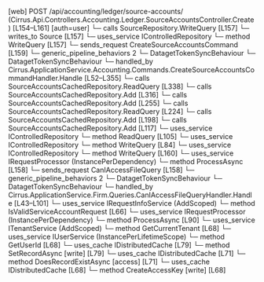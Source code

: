 [web] POST /api/accounting/ledger/source-accounts/  (Cirrus.Api.Controllers.Accounting.Ledger.SourceAccountsController.Create)  [L154–L161] [auth=user]
  └─ calls SourceRepository.WriteQuery [L157]
  └─ writes_to Source [L157]
  └─ uses_service IControlledRepository<Source>
    └─ method WriteQuery [L157]
  └─ sends_request CreateSourceAccountsCommand [L159]
    └─ generic_pipeline_behaviors 2
      └─ DatagetTokenSyncBehaviour
      └─ DatagetTokenSyncBehaviour
    └─ handled_by Cirrus.ApplicationService.Accounting.Commands.CreateSourceAccountsCommandHandler.Handle [L52–L355]
      └─ calls SourceAccountsCachedRepository.ReadQuery [L338]
      └─ calls SourceAccountsCachedRepository.Add [L316]
      └─ calls SourceAccountsCachedRepository.Add [L255]
      └─ calls SourceAccountsCachedRepository.ReadQuery [L224]
      └─ calls SourceAccountsCachedRepository.Add [L198]
      └─ calls SourceAccountsCachedRepository.Add [L117]
      └─ uses_service IControlledRepository<Account>
        └─ method ReadQuery [L105]
      └─ uses_service IControlledRepository<Dataset>
        └─ method WriteQuery [L84]
      └─ uses_service IControlledRepository<StandardAccount>
        └─ method WriteQuery [L160]
      └─ uses_service IRequestProcessor (InstancePerDependency)
        └─ method ProcessAsync [L158]
  └─ sends_request CanIAccessFileQuery [L158]
    └─ generic_pipeline_behaviors 2
      └─ DatagetTokenSyncBehaviour
      └─ DatagetTokenSyncBehaviour
    └─ handled_by Cirrus.ApplicationService.Firm.Queries.CanIAccessFileQueryHandler.Handle [L43–L101]
      └─ uses_service IRequestInfoService (AddScoped)
        └─ method IsValidServiceAccountRequest [L66]
      └─ uses_service IRequestProcessor (InstancePerDependency)
        └─ method ProcessAsync [L90]
      └─ uses_service ITenantService (AddScoped)
        └─ method GetCurrentTenant [L68]
      └─ uses_service IUserService (InstancePerLifetimeScope)
        └─ method GetUserId [L68]
      └─ uses_cache IDistributedCache [L79]
        └─ method SetRecordAsync [write] [L79]
      └─ uses_cache IDistributedCache [L71]
        └─ method DoesRecordExistAsync [access] [L71]
      └─ uses_cache IDistributedCache [L68]
        └─ method CreateAccessKey [write] [L68]

